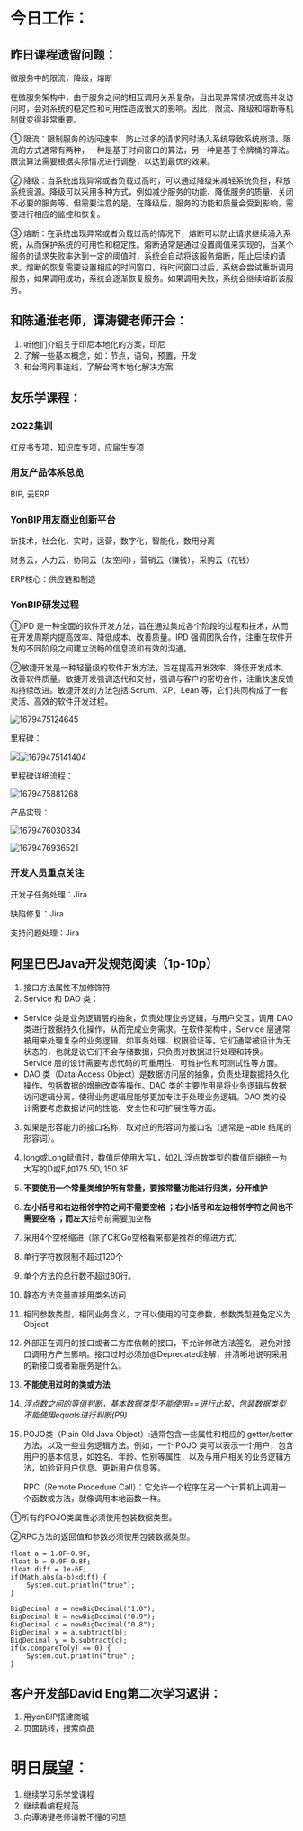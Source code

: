 # 今日工作：

## 昨日课程遗留问题：

微服务中的限流，降级，熔断

在微服务架构中，由于服务之间的相互调用关系复杂，当出现异常情况或高并发访问时，会对系统的稳定性和可用性造成很大的影响。因此，限流、降级和熔断等机制就变得非常重要。

①  限流：限制服务的访问速率，防止过多的请求同时涌入系统导致系统崩溃。限流的方式通常有两种，一种是基于时间窗口的算法，另一种是基于令牌桶的算法。限流算法需要根据实际情况进行调整，以达到最优的效果。

②  降级：当系统出现异常或者负载过高时，可以通过降级来减轻系统负担，释放系统资源。降级可以采用多种方式，例如减少服务的功能、降低服务的质量、关闭不必要的服务等。但需要注意的是，在降级后，服务的功能和质量会受到影响，需要进行相应的监控和恢复。

③  熔断：在系统出现异常或者负载过高的情况下，熔断可以防止请求继续涌入系统，从而保护系统的可用性和稳定性。熔断通常是通过设置阈值来实现的，当某个服务的请求失败率达到一定的阈值时，系统会自动将该服务熔断，阻止后续的请求。熔断的恢复需要设置相应的时间窗口，待时间窗口过后，系统会尝试重新调用服务，如果调用成功，系统会逐渐恢复服务。如果调用失败，系统会继续熔断该服务。

## 和陈通淮老师，谭涛键老师开会：

1. 听他们介绍关于印尼本地化的方案，印尼
2. 了解一些基本概念，如：节点，语句，预置，开发
3. 和台湾同事连线，了解台湾本地化解决方案

## 友乐学课程：

### 2022集训

红皮书专项，知识库专项，应届生专项

### 用友产品体系总览

BIP, 云ERP

### YonBIP用友商业创新平台

新技术，社会化，实时，运营，数字化，智能化，数用分离

财务云，人力云，协同云（友空间），营销云（赚钱），采购云（花钱）

ERP核心：供应链和制造

### YonBIP研发过程

①IPD 是一种全面的软件开发方法，旨在通过集成各个阶段的过程和技术，从而在开发周期内提高效率、降低成本、改善质量。IPD 强调团队合作，注重在软件开发的不同阶段之间建立流畅的信息流和有效的沟通。

②敏捷开发是一种轻量级的软件开发方法，旨在提高开发效率、降低开发成本、改善软件质量。敏捷开发强调迭代和交付，强调与客户的密切合作，注重快速反馈和持续改进。敏捷开发的方法包括
Scrum、XP、Lean 等，它们共同构成了一套灵活、高效的软件开发过程。

![1679475124645](image/22-03-2023/1679475124645.png)

里程碑：

![](file:///C:/Users/wangz/AppData/Local/Temp/msohtmlclip1/01/clip_image004.jpg)![1679475141404](image/22-03-2023/1679475141404.png)

里程碑详细流程：

![1679475881268](image/22-03-2023/1679475881268.png)

产品实现：

![1679476030334](image/22-03-2023/1679476030334.png)

![1679476936521](image/22-03-2023/1679476936521.png)


### **开发人员重点关注**

开发子任务处理：Jira

缺陷修复：Jira

支持问题处理：Jira

## 阿里巴巴Java开发规范阅读（1p-10p）

1. 接口方法属性不加修饰符
2. Service 和 DAO 类：

* Service 类是业务逻辑层的抽象，负责处理业务逻辑，与用户交互，调用 DAO
  类进行数据持久化操作，从而完成业务需求。在软件架构中，Service
  层通常被用来处理复杂的业务逻辑，如事务处理、权限验证等。它们通常被设计为无状态的，也就是说它们不会存储数据，只负责对数据进行处理和转换。Service
  层的设计需要考虑代码的可重用性、可维护性和可测试性等方面。
* DAO 类（Data Access Object）是数据访问层的抽象，负责处理数据持久化操作，包括数据的增删改查等操作。DAO 类的主要作用是将业务逻辑与数据访问逻辑分离，使得业务逻辑层能够更加专注于处理业务逻辑。DAO 类的设计需要考虑数据访问的性能、安全性和可扩展性等方面。

3. 如果是形容能力的接口名称，取对应的形容词为接口名（通常是 –able 结尾的形容词）。
4. long或Long赋值时，数值后使用大写L，如2L,浮点数类型的数值后缀统一为大写的D或F,如175.5D, 150.3F
5. **不要使用一个常量类维护所有常量，要按常量功能进行归类，分开维护**
6. **左小括号和右边相邻字符之间不需要空格 **；右小括号和左边相邻字符之间也不需要空格 **；**而左大********括号前需要加空格
7. 采用4个空格缩进（除了C和Go空格看来都是推荐的缩进方式）
8. 单行字符数限制不超过120个
9. 单个方法的总行数不超过80行。
10. 静态方法变量直接用类名访问
11. 相同参数类型，相同业务含义，才可以使用的可变参数，参数类型避免定义为Object
12. 外部正在调用的接口或者二方库依赖的接口，不允许修改方法签名，避免对接口调用方产生影响。接口过时必须加@Deprecated注解，并清晰地说明采用的新接口或者新服务是什么。
13. **不能使用过时的类或方法**
14. *浮点数之间的等值判断，基本数据类型不能使用==进行比较，包装数据类型不能使用equals进行判断(P9)*
16. POJO类（Plain Old Java Object）:通常包含一些属性和相应的 getter/setter 方法，以及一些业务逻辑方法。例如，一个
    POJO 类可以表示一个用户，包含用户的基本信息，如姓名、年龄、性别等属性，以及与用户相关的业务逻辑方法，如验证用户信息、更新用户信息等。

    RPC（Remote Procedure Call）：它允许一个程序在另一个计算机上调用一个函数或方法，就像调用本地函数一样。

①所有的POJO类属性必须使用包装数据类型。

②RPC方法的返回值和参数必须使用包装数据类型。

```
float a = 1.0F-0.9F;
float b = 0.9F-0.8F;
float diff = 1e-6F;
if(Math.abs(a-b)<diff) {
    System.out.println("true");
}

BigDecimal a = newBigDecimal("1.0");
BigDecimal b = newBigDecimal("0.9");
BigDecimal c = newBigDecimal("0.8");
BigDecimal x = a.subtract(b);
BigDecimal y = b.subtract(c);
if(x.compareTo(y) == 0) {
    System.out.println("true");
}
```

## 客户开发部David Eng第二次学习返讲：

1. 用yonBIP搭建商城
2. 页面跳转，搜索商品

# 明日展望：


1. 继续学习乐学堂课程
2. 继续看编程规范
3. 向谭涛键老师请教不懂的问题
